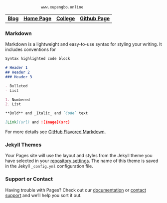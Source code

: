 
                    www.xupengbo.online

  |  |  |  |  |
  |---|---|---|---|
  |[**Blog**](https://blog.xupengbo.online)   |   [**Home Page**](https://home.xupengbo.online) | [**College**](https://www.sdu.edu.cn)  |   [**Github Page**](https://hsupengbo.github.io) |

### Markdown

Markdown is a lightweight and easy-to-use syntax for styling your writing. It includes conventions for

```markdown
Syntax highlighted code block

# Header 1
## Header 2
### Header 3

- Bulleted
- List

1. Numbered
2. List

**Bold** and _Italic_ and `Code` text

[Link](url) and ![Image](src)
```

For more details see [GitHub Flavored Markdown](https://guides.github.com/features/mastering-markdown/).

### Jekyll Themes

Your Pages site will use the layout and styles from the Jekyll theme you have selected in your [repository settings](https://github.com/HsuPengbo/www.xupengbo.online/settings). The name of this theme is saved in the Jekyll `_config.yml` configuration file.

### Support or Contact

Having trouble with Pages? Check out our [documentation](https://help.github.com/categories/github-pages-basics/) or [contact support](https://github.com/contact) and we’ll help you sort it out.
